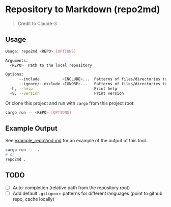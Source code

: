 # Repository to Markdown (repo2md)

> Credit to Claude-3

## Usage

```bash
Usage: repo2md <REPO> [OPTIONS]

Arguments:
  <REPO>  Path to the local repository

Options:
      --include          <INCLUDE>...  Patterns of files/directories to include
      --ignore/--exclude <IGNORE>...   Patterns of files/directories to ignore/exclude
  -h, --help                           Print help
  -V, --version                        Print version
```

Or clone this project and run with `cargo` from this project root:

```bash
cargo run -- <REPO> [OPTIONS]
```

## Example Output

See [example_repo2md.md](example_repo2md.md) for an example of the output of this tool.

```sh
cargo run --  .
# or
repo2md .
```

## TODO

- [ ] Auto-completion (relative path from the repository root)
- [ ] Add default `.gitignore` patterns for different languages (point to github repo, cache locally)
